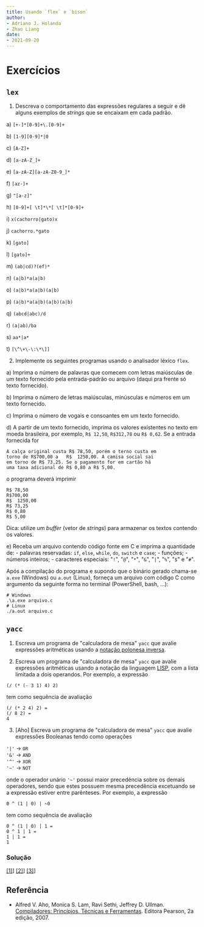 ```yaml
---
title: Usando `flex` e `bison`
author: 
- Adriano J. Holanda
- Zhao Liang
date: 
- 2021-09-20
---
```


# Exercícios

## `lex`

1. Descreva o comportamento das expressões regulares a 
seguir e dê alguns exemplos de *strings* que se encaixam em 
cada padrão.

a) `[+-]*[0-9]+\.[0-9]+`

b) `[1-9][0-9]*|0`

c) `[A-Z]+`

d) `[a-zA-Z_]+`

e) `[a-zA-Z][a-zA-Z0-9_]*`

f) `[az-]+`

g) `"[a-z]"`

h) `[0-9]+[ \t]*\*[ \t]*[0-9]+`

i) `x(cachorro|gato)x`

j) `cachorro.*gato`

k) `[gato]`

l) `[gato]+`

m) `(ab|cd)?(ef)*`

n) `(a|b)*a(a|b)`

o) `(a|b)*a(a|b)(a|b)`

p) `(a|b)*a(a|b)(a|b)(a|b)`

q) `(abcd|abc)/d`

r) `(a|ab)/ba`

s) `aa*|a*`

t) `[\^\+\-\:\*\]]`

2) Implemente os seguintes programas usando o analisador léxico `flex`.

a) Imprima o número de palavras que comecem com letras maiúsculas de um 
texto fornecido pela entrada-padrão ou arquivo (daqui pra frente só texto fornecido).

b) Imprima o número de letras maiúsculas, minúsculas e números em um texto fornecido.

c) Imprima o número de vogais e consoantes em um texto fornecido.

d) A partir de um texto fornecido, imprima os valores existentes no texto 
em moeda brasileira, por exemplo, `R$ 12,50`, `R$312,78` ou `R$ 0,62`. 
Se a entrada fornecida for

```
A calça original custa R$ 78,50, porém o terno custa em
torno de R$700,00 a   R$  1250,00. A camisa social sai 
em torno de R$ 73,25. Se o pagamento for em cartão há
uma taxa adicional de R$ 0,80 a R$ 5,00.
```

o programa deverá imprimir

```
R$ 78,50
R$700,00
R$  1250,00
R$ 73,25
R$ 0,80
R$ 5,00
```

Dica: utilize um _buffer_ (vetor de _strings_) para armazenar os 
textos contendo os valores.

e) Receba um arquivo contendo código fonte em C e imprima a quantidade de:
    - palavras reservadas: `if`, `else`, `while`, `do`, `switch` e `case`;
    - funções;
    - números inteiros;
    - caracteres especiais: "`!`", "`@`", "`*`", "`&`", "`|`", "`%`", "`$`" e "`#`".

Após a compilação do programa e supondo que o binário gerado 
chama-se `a.exe` (Windows) ou `a.out` (Linux), 
forneça um arquivo com código C como argumento 
da seguinte forma no terminal (PowerShell, bash, ...):

```
# Windows
.\a.exe arquivo.c
# Linux
./a.out arquivo.c
```

## `yacc`

1. Escreva um programa de "calculadora de mesa" `yacc` que avalie
expressões aritméticas usando a [notação polonesa inversa](https://pt.wikipedia.org/wiki/Nota%C3%A7%C3%A3o_polonesa_inversa). 

2. Escreva um programa de "calculadora de mesa" `yacc` que avalie
expressões aritméticas usando a notação da linguagem 
[LISP](https://pt.wikipedia.org/wiki/Lisp), 
com a lista limitada a dois operandos. Por exemplo, a expressão

```
(/ (* (- 3 1) 4) 2)
```

tem como sequência de avaliação

```
(/ (* 2 4) 2) =
(/ 8 2) =
4
```


3. [Aho] Escreva um programa de "calculadora de mesa" `yacc` que avalie
expressões Booleanas tendo como operações

`'|'` &#8594; `OR`<br>
`'&'` &#8594; `AND`<br>
`'^'` &#8594; `XOR`<br>
`'~'` &#8594; `NOT`<br>

onde o operador unário `'~'` possui maior precedência sobre os demais 
operadores, sendo que estes possuem mesma precedência excetuando se 
a expressão estiver entre parênteses. Por exemplo, a expressão

```
0 ^ (1 | 0) | ~0 
```
tem como sequência de avaliação

```
0 ^ (1 | 0) | 1 =
0 ^ 1 | 1 =
1 | 1 =
1
```

### Solução
[[1]](https://github.com/prof-holanda/compiladores/tree/bison/yacc/03-calc)]
[[2]](https://github.com/prof-holanda/compiladores/tree/bison/yacc/04-calc)]
[[3]](https://github.com/prof-holanda/compiladores/tree/bison/yacc/05-bool)]

## Referência

- Alfred V. Aho, Monica S. Lam, Ravi Sethi, Jeffrey D. Ullman. [Compiladores: Princípios, Técnicas e Ferramentas](https://www.amazon.com.br/Compiladores-princ%C3%ADpios-ferramentas-Alfred-Aho/dp/8588639246). Editora Pearson, 2a edição, 2007.
